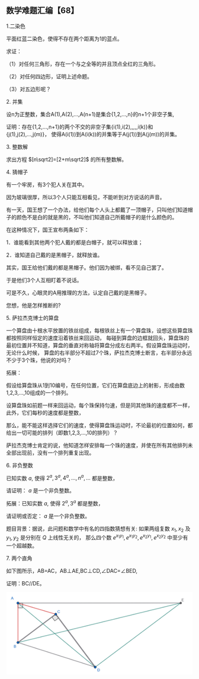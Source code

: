 ## 数学难题汇编【68】

1.二染色

平面红蓝二染色，使得不存在两个距离为1的蓝点。

求证：

（1）对任何三角形，存在一个与之全等的并且顶点全红的三角形。

（2）对任何四边形，证明上述命题。

（3）对五边形呢？

2. 并集

设n为正整数，集合A(1),A(2),...,A(n+1)是集合{1,2,...,n}的n+1个非空子集,

证明：存在{1,2,...,n+1}的两个不交的非空子集{i(1),i(2),,,,,i(k)}和{j(1),j(2),...,j(m)}，
使得A(i(1))到A(i(k))的并集等于A(j(1))到A(j(m))的并集。

3. 整数解

求出方程 $[n\sqrt2]=[2+m\sqrt2]$ 的所有整数解。

4. 猜帽子

有一个牢房，有3个犯人关在其中。

因为玻璃很厚，所以3个人只能互相看见，不能听到对方说话的声音。

有一天，国王想了一个办法，给他们每个人头上都戴了一顶帽子，只叫他们知道帽子的颜色不是白的就是黑的，不叫他们知道自己所戴帽子的是什么颜色的。

在这种情况下，国王宣布两条如下：

1．谁能看到其他两个犯人戴的都是白帽子，就可以释放谁；

2．谁知道自己戴的是黑帽子，就释放谁。

其实，国王给他们戴的都是黑帽子。他们因为被绑，看不见自己罢了。

于是他们3个人互相盯着不说话。

可是不久，心眼灵的A用推理的方法，认定自己戴的是黑帽子。

您想，他是怎样推断的?

5. 萨拉杰克博士的算盘

一个算盘由十根水平放置的铁丝组成，每根铁丝上有一个算盘珠，设想这些算盘珠都按照同样恒定的速度沿着铁丝来回运动，
每碰到算盘的边框就回头，算盘珠的最初位置并不知道，算盘的垂直对称轴将算盘分成左右两半。假设算盘珠运动时，无论什么时候，
算盘的右半部分不超过7个珠，萨拉杰克博士断言，右半部分永远不少于3个珠，他说的对吗？

拓展：

假设给算盘珠从1到10编号，在任何位置，它们在算盘底边上的射影，形成由数1,2,3,...,10组成的一个排列。

设算盘珠如前题一样来回运动，每个珠保持匀速，但是同其他珠的速度都不一样，此外，它们每秒的速度都是整数，

那么，能不能这样选择它们的速度，使得算盘珠运动时，不论最初的位置如何，都给出一切可能的排列（即数1,2,3,...,10的排列）？

萨拉杰克博士肯定的说，他知道怎样安排每一个珠的速度，并使在所有其他排列未全部出现前，没有一个排列重复出现。

6. 非负整数

已知实数 $a,$ 使得 $2^a,3^a,4^a,...,n^a,...$ 都是整数，

请证明： $a$ 是一个非负整数。

拓展：已知实数 $a,$ 使得 $2^a,3^a$ 都是整数，

请证明或否定： $a$ 是一个非负整数。

题目背景：据说，此问题和数学中有名的四指数猜想有关: 如果两组复数 $x_1,x_2$ 及 $y_1,y_2$ 是分别在 $Q$ 上线性无关的，
那么四个数 $e^{x_1y_1},e^{x_1y_2},e^{x_2y_1},e^{x_2y_2}$ 中至少有一个超越数。

7. 两个直角

如下图所示，AB=AC，AB⊥AE,BC⊥CD,∠DAC=∠BED,

证明：BC//DE。

![图](/pics/p96-1.png)


